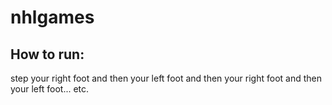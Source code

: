 # nhlgames

## How to run:

step your right foot and then your left foot and then your right foot and then your left foot... etc.
